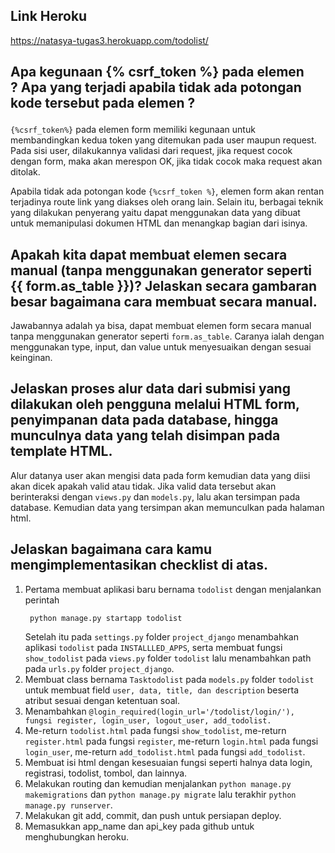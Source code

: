 ## Link Heroku
https://natasya-tugas3.herokuapp.com/todolist/

## Apa kegunaan {% csrf_token %} pada elemen <form>? Apa yang terjadi apabila tidak ada potongan kode tersebut pada elemen <form>?
`{%csrf_token%}` pada elemen form memiliki kegunaan untuk membandingkan kedua token yang ditemukan pada user maupun request. Pada sisi user, dilakukannya validasi dari request, jika request cocok dengan form, maka akan merespon OK, jika tidak cocok maka request akan ditolak.

Apabila tidak ada potongan kode `{%csrf_token %}`, elemen form akan rentan terjadinya route link yang diakses oleh orang lain. Selain itu, berbagai teknik yang dilakukan penyerang yaitu dapat menggunakan data yang dibuat untuk memanipulasi dokumen HTML dan menangkap bagian dari isinya.

## Apakah kita dapat membuat elemen <form> secara manual (tanpa menggunakan generator seperti {{ form.as_table }})? Jelaskan secara gambaran besar bagaimana cara membuat <form> secara manual.
Jawabannya adalah ya bisa, dapat membuat elemen form secara manual tanpa menggunakan generator seperti `form.as_table`. Caranya ialah dengan menggunakan type, input, dan value untuk menyesuaikan dengan sesuai keinginan.

## Jelaskan proses alur data dari submisi yang dilakukan oleh pengguna melalui HTML form, penyimpanan data pada database, hingga munculnya data yang telah disimpan pada template HTML.
Alur datanya user akan mengisi data pada form kemudian data yang diisi akan dicek apakah valid atau tidak. Jika valid data tersebut akan berinteraksi dengan `views.py` dan `models.py`, lalu akan tersimpan pada database. Kemudian data yang tersimpan akan memunculkan pada halaman html.

## Jelaskan bagaimana cara kamu mengimplementasikan checklist di atas.
1. Pertama membuat aplikasi baru bernama `todolist` dengan menjalankan perintah
   ```shell
    python manage.py startapp todolist
   ```
   Setelah itu pada `settings.py` folder `project_django` menambahkan aplikasi `todolist` pada `INSTALLLED_APPS`, serta membuat fungsi `show_todolist` pada `views.py` folder `todolist` lalu menambahkan path pada `urls.py` folder `project_django`.
2. Membuat class bernama `Tasktodolist` pada `models.py` folder `todolist` untuk membuat field `user, data, title, dan description` beserta atribut sesuai dengan ketentuan soal.
3. Menambahkan `@login_required(login_url='/todolist/login/'), fungsi register, login_user, logout_user, add_todolist.` 
4. Me-return `todolist.html` pada fungsi `show_todolist`, me-return `register.html` pada fungsi `register`, me-return `login.html` pada fungsi `login_user`, me-return `add_todolist.html` pada fungsi `add_todolist`.
5. Membuat isi html dengan kesesuaian fungsi seperti halnya data login, registrasi, todolist, tombol, dan lainnya.
6. Melakukan routing dan kemudian menjalankan `python manage.py makemigrations` dan `python manage.py migrate` lalu terakhir `python manage.py runserver`.
6. Melakukan git add, commit, dan push untuk persiapan deploy.
7. Memasukkan app_name dan api_key pada github untuk menghubungkan heroku.